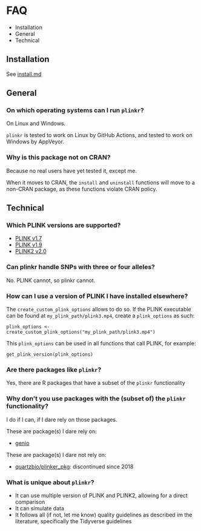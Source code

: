 # FAQ

 * Installation
 * General
 * Technical

## Installation

See [install.md](install.md)

## General

### On which operating systems can I run `plinkr`?

On Linux and Windows.

`plinkr` is tested to work on Linux by GitHub Actions,
and tested to work on Windows by AppVeyor.

### Why is this package not on CRAN?

Because no real users have yet tested it, except me.

When it moves to CRAN, the `install` and `uninstall` functions will move
to a non-CRAN package, as these functions violate CRAN policy.

## Technical

### Which PLINK versions are supported?

 * [PLINK v1.7](http://zzz.bwh.harvard.edu/plink/)
 * [PLINK v1.9](https://www.cog-genomics.org/plink/1.9/)
 * [PLINK2 v2.0](https://www.cog-genomics.org/plink/2.0/) 

### Can plinkr handle SNPs with three or four alleles?

No. PLINK cannot, so plinkr cannot.

### How can I use a version of PLINK I have installed elsewhere?

The `create_custom_plink_options` allows to do so.
If the PLINK executable can be found at `my_plink_path/plink3.mp4`,
create a `plink_options` as such:

```
plink_options <- create_custom_plink_options("my_plink_path/plink3.mp4")
```

This `plink_options` can be used in all functions that call PLINK,
for example:

```
get_plink_version(plink_options)
```

### Are there packages like `plinkr`?

Yes, there are R packages that have a subset of the `plinkr` functionality

### Why don't you use packages with the (subset of) the `plinkr` functionality?

I do if I can, if I dare rely on those packages.

These are package(s) I dare rely on:

 * [genio](https://github.com/OchoaLab/genio)

These are package(s) I dare not rely on:

 * [quartzbio/plinker_pkg](https://github.com/quartzbio/plinker_pkg):
   discontinued since 2018

### What is unique about `plinkr`?

 * It can use multiple version of PLINK and PLINK2,
   allowing for a direct comparison
 * It can simulate data
 * It follows all (if not, let me know) quality guidelines
   as described im the literature, specifically the
   Tidyverse guidelines



